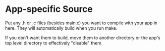 # App-specific Source

Put any .h or .c files (besides main.c) you want to compile with your app in here. They will automatically build when you run make.

If you don't want them to build, move them to another directory or the app's top level directory to effectively "disable" them.
